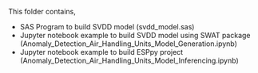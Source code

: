 This folder contains,
*  SAS Program to build SVDD model (svdd_model.sas)
*  Jupyter notebook example to build SVDD model using SWAT package (Anomaly_Detection_Air_Handling_Units_Model_Generation.ipynb)
*  Jupyter notebook example to build ESPpy project (Anomaly_Detection_Air_Handling_Units_Model_Inferencing.ipynb)